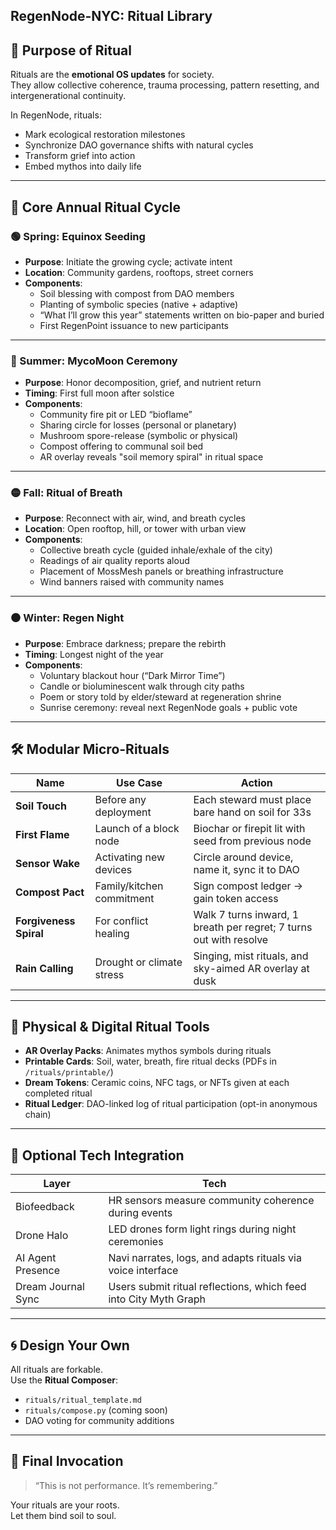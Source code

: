 ## RegenNode-NYC: Ritual Library

## 🪷 Purpose of Ritual

Rituals are the **emotional OS updates** for society.  
They allow collective coherence, trauma processing, pattern resetting, and intergenerational continuity.

In RegenNode, rituals:
- Mark ecological restoration milestones
- Synchronize DAO governance shifts with natural cycles
- Transform grief into action
- Embed mythos into daily life

---

## 🔁 Core Annual Ritual Cycle

### 🟢 Spring: **Equinox Seeding**

- **Purpose**: Initiate the growing cycle; activate intent
- **Location**: Community gardens, rooftops, street corners
- **Components**:
  - Soil blessing with compost from DAO members
  - Planting of symbolic species (native + adaptive)
  - “What I’ll grow this year” statements written on bio-paper and buried
  - First RegenPoint issuance to new participants

---

### 🔴 Summer: **MycoMoon Ceremony**

- **Purpose**: Honor decomposition, grief, and nutrient return
- **Timing**: First full moon after solstice
- **Components**:
  - Community fire pit or LED “bioflame”
  - Sharing circle for losses (personal or planetary)
  - Mushroom spore-release (symbolic or physical)
  - Compost offering to communal soil bed
  - AR overlay reveals "soil memory spiral" in ritual space

---

### 🟡 Fall: **Ritual of Breath**

- **Purpose**: Reconnect with air, wind, and breath cycles
- **Location**: Open rooftop, hill, or tower with urban view
- **Components**:
  - Collective breath cycle (guided inhale/exhale of the city)
  - Readings of air quality reports aloud
  - Placement of MossMesh panels or breathing infrastructure
  - Wind banners raised with community names

---

### ⚫ Winter: **Regen Night**

- **Purpose**: Embrace darkness; prepare the rebirth
- **Timing**: Longest night of the year
- **Components**:
  - Voluntary blackout hour (“Dark Mirror Time”)
  - Candle or bioluminescent walk through city paths
  - Poem or story told by elder/steward at regeneration shrine
  - Sunrise ceremony: reveal next RegenNode goals + public vote

---

## 🛠 Modular Micro-Rituals

| Name | Use Case | Action |
|------|----------|--------|
| **Soil Touch** | Before any deployment | Each steward must place bare hand on soil for 33s |
| **First Flame** | Launch of a block node | Biochar or firepit lit with seed from previous node |
| **Sensor Wake** | Activating new devices | Circle around device, name it, sync it to DAO |
| **Compost Pact** | Family/kitchen commitment | Sign compost ledger → gain token access |
| **Forgiveness Spiral** | For conflict healing | Walk 7 turns inward, 1 breath per regret; 7 turns out with resolve |
| **Rain Calling** | Drought or climate stress | Singing, mist rituals, and sky-aimed AR overlay at dusk |

---

## 🎨 Physical & Digital Ritual Tools

- **AR Overlay Packs**: Animates mythos symbols during rituals
- **Printable Cards**: Soil, water, breath, fire ritual decks (PDFs in `/rituals/printable/`)
- **Dream Tokens**: Ceramic coins, NFC tags, or NFTs given at each completed ritual
- **Ritual Ledger**: DAO-linked log of ritual participation (opt-in anonymous chain)

---

## 🧬 Optional Tech Integration

| Layer | Tech |
|-------|------|
| Biofeedback | HR sensors measure community coherence during events |
| Drone Halo | LED drones form light rings during night ceremonies |
| AI Agent Presence | Navi narrates, logs, and adapts rituals via voice interface |
| Dream Journal Sync | Users submit ritual reflections, which feed into City Myth Graph |

---

## 🌀 Design Your Own

All rituals are forkable.  
Use the **Ritual Composer**:
- `rituals/ritual_template.md`
- `rituals/compose.py` (coming soon)
- DAO voting for community additions

---

## 📜 Final Invocation

> “This is not performance. It’s remembering.”

Your rituals are your roots.  
Let them bind soil to soul.
